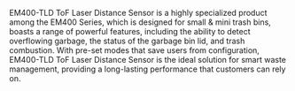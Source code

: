 EM400-TLD ToF Laser Distance Sensor is a highly specialized product among the EM400 Series, which is designed for small & mini trash bins, boasts a range of powerful features, including the ability to detect overflowing garbage, the status of the garbage bin lid, and trash combustion. With pre-set modes that save users from configuration, EM400-TLD ToF Laser Distance Sensor is the ideal solution for smart waste management, providing a long-lasting performance that customers can rely on.
